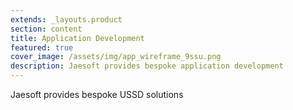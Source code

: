 ```yaml
---
extends: _layouts.product
section: content
title: Application Development
featured: true
cover_image: /assets/img/app_wireframe_9ssu.png
description: Jaesoft provides bespoke application development
---
```


Jaesoft provides bespoke USSD solutions
